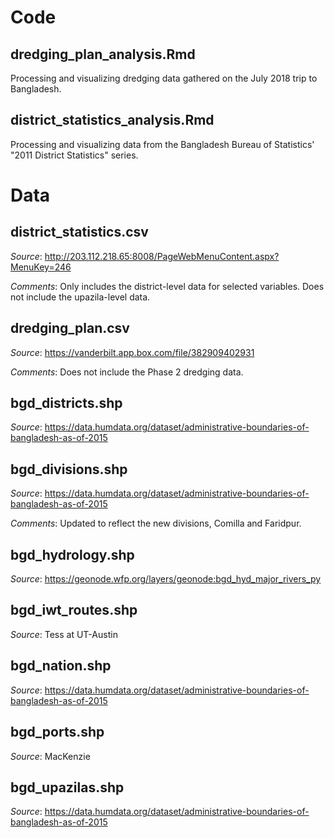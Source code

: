 # Code

## dredging_plan_analysis.Rmd

Processing and visualizing dredging data gathered on the July 2018 trip to Bangladesh.

## district_statistics_analysis.Rmd

Processing and visualizing data from the Bangladesh Bureau of Statistics' "2011 District Statistics" series.

# Data

## district_statistics.csv

*Source*: http://203.112.218.65:8008/PageWebMenuContent.aspx?MenuKey=246

*Comments*: Only includes the district-level data for selected variables. Does not include the upazila-level data.

## dredging_plan.csv

*Source*: https://vanderbilt.app.box.com/file/382909402931

*Comments*: Does not include the Phase 2 dredging data.

## bgd_districts.shp

*Source*: https://data.humdata.org/dataset/administrative-boundaries-of-bangladesh-as-of-2015

## bgd_divisions.shp

*Source*: https://data.humdata.org/dataset/administrative-boundaries-of-bangladesh-as-of-2015

*Comments*: Updated to reflect the new divisions, Comilla and Faridpur.

## bgd_hydrology.shp

*Source*: https://geonode.wfp.org/layers/geonode:bgd_hyd_major_rivers_py

## bgd_iwt_routes.shp

*Source*: Tess at UT-Austin

## bgd_nation.shp

*Source*: https://data.humdata.org/dataset/administrative-boundaries-of-bangladesh-as-of-2015

## bgd_ports.shp

*Source*: MacKenzie

## bgd_upazilas.shp

*Source*: https://data.humdata.org/dataset/administrative-boundaries-of-bangladesh-as-of-2015
